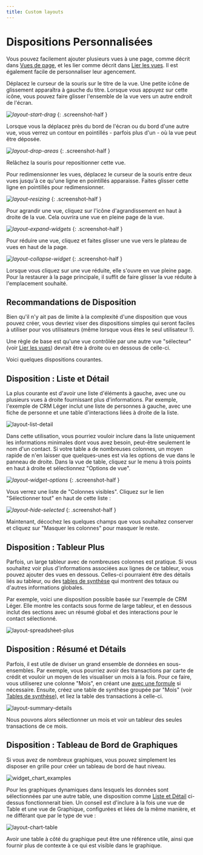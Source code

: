 ```yaml
---
title: Custom layouts
---
```


# Dispositions Personnalisées

Vous pouvez facilement ajouter plusieurs vues à une page, comme décrit dans [Vues de page](page-widgets.md), et les lier comme décrit dans [Lier les vues](linking-widgets.md). Il est également facile de personnaliser leur agencement.

Déplacez le curseur de la souris sur le titre de la vue. Une petite icône de glissement apparaîtra à gauche du titre. Lorsque vous appuyez sur cette icône, vous pouvez faire glisser l'ensemble de la vue vers un autre endroit de l'écran.

<span class="screenshot-large">*![layout-start-drag](images/custom-layouts/layout-start-drag.png)*</span>
{: .screenshot-half }

Lorsque vous la déplacez près du bord de l'écran ou du bord d'une autre vue, vous verrez un contour en pointillés - parfois plus d'un - où la vue peut être déposée.

<span class="screenshot-large">*![layout-drop-areas](images/custom-layouts/layout-drop-areas.png)*</span>
{: .screenshot-half }

Relâchez la souris pour repositionner cette vue.

Pour redimensionner les vues, déplacez le curseur de la souris entre deux vues jusqu'à ce qu'une ligne en pointillés apparaisse. Faites glisser cette ligne en pointillés pour redimensionner.

<span class="screenshot-large">*![layout-resizing](images/custom-layouts/layout-resizing.png)*</span>
{: .screenshot-half }

Pour agrandir une vue, cliquez sur l'icône d'agrandissement en haut à droite de la vue. Cela ouvrira une vue en pleine page de la vue.

<span class="screenshot-large">*![layout-expand-widgets](images/custom-layouts/layout-expand-widgets.png)*</span>
{: .screenshot-half }

Pour réduire une vue, cliquez et faites glisser une vue vers le plateau de vues en haut de la page.

<span class="screenshot-large">*![layout-collapse-widget](images/custom-layouts/layout-collapse-widget.png)*</span>
{: .screenshot-half }

Lorsque vous cliquez sur une vue réduite, elle s'ouvre en vue pleine page. Pour la restaurer à la page principale, il suffit de faire glisser la vue réduite à l'emplacement souhaité.

## Recommandations de Disposition

Bien qu'il n'y ait pas de limite à la complexité d'une disposition que vous pouvez créer, vous devriez viser des dispositions simples qui seront faciles à utiliser pour vos utilisateurs (même lorsque vous êtes le seul utilisateur !).

Une règle de base est qu'une vue contrôlée par une autre vue "sélecteur" (voir [Lier les vues](linking-widgets.md)) devrait être à droite ou en dessous de celle-ci.

Voici quelques dispositions courantes.

## Disposition : Liste et Détail

La plus courante est d'avoir une liste d'éléments à gauche, avec une ou plusieurs vues à droite fournissant plus d'informations. Par exemple, l'exemple de CRM Léger inclut une liste de personnes à gauche, avec une fiche de personne et une table d'interactions liées à droite de la liste.

![layout-list-detail](images/custom-layouts/layout-list-detail.png)

Dans cette utilisation, vous pourriez vouloir inclure dans la liste uniquement les informations minimales dont vous avez besoin, peut-être seulement le nom d'un contact. Si votre table a de nombreuses colonnes, un moyen rapide de n'en laisser que quelques-unes est via les options de vue dans le panneau de droite. Dans la vue de table, cliquez sur le menu à trois points en haut à droite et sélectionnez "Options de vue".

<span class="screenshot-large">*![layout-widget-options](images/custom-layouts/layout-widget-options.png)*</span>
{: .screenshot-half }

Vous verrez une liste de "Colonnes visibles". Cliquez sur le lien "Sélectionner tout" en haut de cette liste :

<span class="screenshot-large">*![layout-hide-selected](images/custom-layouts/layout-hide-selected.png)*</span>
{: .screenshot-half }

Maintenant, décochez les quelques champs que vous souhaitez conserver et cliquez sur "Masquer les colonnes" pour masquer le reste.

## Disposition : Tableur Plus

Parfois, un large tableur avec de nombreuses colonnes est pratique. Si vous souhaitez voir plus d'informations associées aux lignes de ce tableur, vous pouvez ajouter des vues en dessous. Celles-ci pourraient être des détails liés au tableur, ou des [tables de synthèse](summary-tables.md) qui montrent des totaux ou d'autres informations globales.

Par exemple, voici une disposition possible basée sur l'exemple de CRM Léger. Elle montre les contacts sous forme de large tableur, et en dessous inclut des sections avec un résumé global et des interactions pour le contact sélectionné.

![layout-spreadsheet-plus](images/custom-layouts/layout-spreadsheet-plus.png)

## Disposition : Résumé et Détails

Parfois, il est utile de diviser un grand ensemble de données en sous-ensembles. Par exemple, vous pourriez avoir des transactions par carte de crédit et vouloir un moyen de les visualiser un mois à la fois. Pour ce faire, vous utiliserez une colonne "Mois", en créant une [avec une formule](dates.md) si nécessaire. Ensuite, créez une table de synthèse groupée par "Mois" (voir [Tables de synthèse](summary-tables.md)), et liez la table des transactions à celle-ci.

![layout-summary-details](images/custom-layouts/layout-summary-details.png)

Nous pouvons alors sélectionner un mois et voir un tableur des seules transactions de ce mois.

## Disposition : Tableau de Bord de Graphiques

Si vous avez de nombreux graphiques, vous pouvez simplement les disposer en grille pour créer un tableau de bord de haut niveau.

![widget_chart_examples](images/custom-layouts/widget_chart_examples.png)

Pour les graphiques dynamiques dans lesquels les données sont sélectionnées par une autre table, une disposition comme [Liste et Détail](#layout-list-and-detail) ci-dessus fonctionnerait bien. Un conseil est d'inclure à la fois une vue de Table et une vue de Graphique, configurées et liées de la même manière, et ne différant que par le type de vue :

![layout-chart-table](images/custom-layouts/layout-chart-table.png)

Avoir une table à côté du graphique peut être une référence utile, ainsi que fournir plus de contexte à ce qui est visible dans le graphique.
